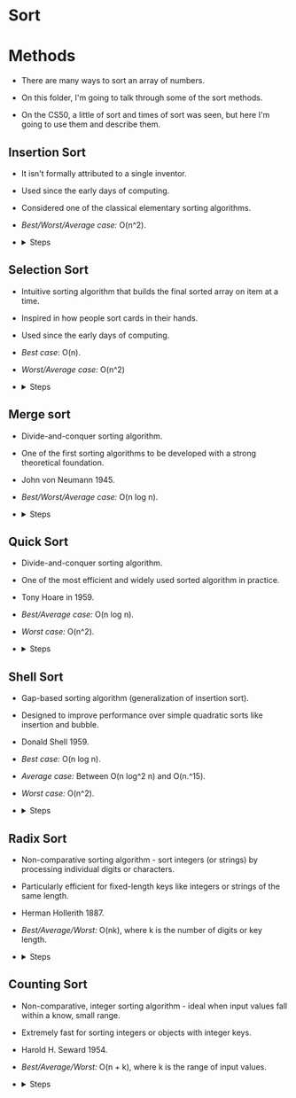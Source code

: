 # Sort

# Methods 

- There are many ways to sort an array of numbers.

- On this folder, I'm going to talk through some of the sort methods.

- On the CS50, a little of sort and times of sort was seen, but here I'm going to
use them and describe them.

## Insertion Sort

- It isn't formally attributed to a single inventor.

- Used since the early days of computing.

- Considered one of the classical elementary sorting algorithms.

- *Best/Worst/Average case:* O(n^2).

- <details>
  <summary>Steps</summary>

    1.- Starts with the first element.

    2.- Finds the smallest element in the unsorted position.

    3.- Swap it with the current element.
    
    4.- Move to the next position and repeat until the array is sorted.
  </details>

## Selection Sort

- Intuitive sorting algorithm that builds the final sorted array on item at a
time.

- Inspired in how people sort cards in their hands.

- Used since the early days of computing.

- *Best case*: O(n).

- *Worst/Average case:* O(n^2)

- <details>
  <summary>Steps</summary>

    1.- Starts from the second element.

    2.- Compare it with the element(s) before it.

    3.- Shift larger elements one position to the right.
    
    4.- Insert the current element into the correct position.

    5.- Repeat for all elements.
  </details>

## Merge sort

- Divide-and-conquer sorting algorithm.

- One of the first sorting algorithms to be developed with a strong theoretical
foundation.

- John von Neumann 1945.

- *Best/Worst/Average case:* O(n log n).

- <details>
  <summary>Steps</summary>

    1.- Split the array into two halves.

    2.- Recursively apply merge sort to each half.

    3.- Merge the two sorted halves into one sorted array.
  </details>

## Quick Sort

- Divide-and-conquer sorting algorithm.

- One of the most efficient and widely used sorted algorithm in practice.

- Tony Hoare in 1959.

- *Best/Average case:* O(n log n).

- *Worst case:* O(n^2).

- <details>
  <summary>Steps</summary>

    1.- Choose a pivot element from the array.

    2.- Partition the array: Elements less than the pivot go to the left, elements
        grater go to the right.

    3.- Recursively apply quick sort to the left and right sub-arrays.
  </details>

## Shell Sort

- Gap-based sorting algorithm (generalization of insertion sort).

- Designed to improve performance over simple quadratic sorts like insertion and
  bubble.

- Donald Shell 1959.

- *Best case:* O(n log n).

- *Average case:* Between O(n log^2 n) and O(n.^15).

- *Worst case:* O(n^2).

- <details>
  <summary>Steps</summary>

    1.- Chose a gap sequence (e.g. n/2, n/4, ...,1).

    2.- For each gap:

          - Compare elements that are gap position apart.

          - Use insertion sort logic within these gap-separated elements.

    3.- Reduce the gap and repeat until the gap is 1 (standard insertion sort).
  </details>

## Radix Sort

- Non-comparative sorting algorithm - sort integers (or strings)  by processing
  individual digits or characters.

- Particularly efficient for fixed-length keys like integers or strings of the 
  same length.

- Herman Hollerith 1887.

- *Best/Average/Worst:* O(nk), where k is the number of digits or key length.

- <details>
  <summary>Steps</summary>

    1.- Identify the maximum number of digits (or characters) in the data.

    2.- Sort the data digit, starting from the least significant digit (LSD) to
        the most significant digit (MSD).

        - Use a stable sorting algorithm (like Counting sort) for each digit
          position.

    3.- After the final digit pass, the array is fully sorted.
  </details>

## Counting Sort

- Non-comparative, integer sorting algorithm - ideal when input values fall within
  a know, small range.

- Extremely fast for sorting integers or objects with integer keys.

- Harold H. Seward 1954.

- *Best/Average/Worst:* O(n + k), where k is the range of input values.

- <details> 
  <summary>Steps</summary>

    1.- Find the range of the input (i.e., the max value).

    2.- Create a count array to the store frequency of each value.

    3.- Modify the count array to store cumulative counts (optional, but needed
        for stable sorting).

    4.- Place each element in its correct position in the output array using the
        count info.

    5.- Copy the output back to the original array (if needed).
  </details>
